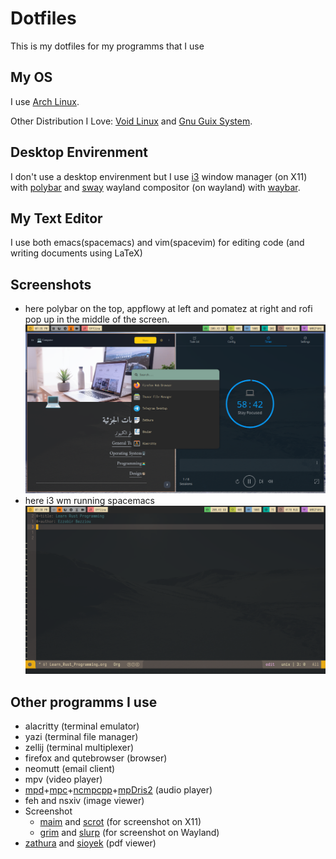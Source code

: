 # Dotfiles
This is my dotfiles for my programms that I use

## My OS

I use [Arch Linux](https://archlinux.org/).

Other Distribution I Love: [Void Linux](https://voidlinux.org/) and [Gnu Guix System](https://guix.gnu.org/).

## Desktop Envirenment

I don't use a desktop envirenment but I use [i3](https://i3wm.org/) window manager (on X11) with [polybar](https://github.com/polybar/polybar) and [sway](https://swaywm.org/) wayland compositor (on wayland) with [waybar](https://github.com/Alexays/Waybar).

## My Text Editor

I use both emacs(spacemacs) and vim(spacevim) for editing code (and writing documents using LaTeX)

## Screenshots

- here polybar on the top, appflowy at left and pomatez at right and rofi pop up in the middle of the screen. 
![screenshot for i3  wm running polybar, appflwoy and pomatez](./screenshots/appflowy_pomatez_rofimenu.png "i3 running appflowy")
- here i3 wm running spacemacs
![screenshot for i3  wm running spacemacs](./screenshots/spacemacs.png "i3 running spacemacs")




## Other programms I use

- alacritty (terminal emulator)
- yazi (terminal file manager)
- zellij (terminal multiplexer)
- firefox and qutebrowser (browser)
- neomutt (email client)
- mpv (video player)
- [mpd](https://github.com/MusicPlayerDaemon/MPD)+[mpc](https://github.com/MusicPlayerDaemon/mpc)+[ncmpcpp](https://github.com/ncmpcpp/ncmpcpp)+[mpDris2](https://github.com/eonpatapon/mpDris2) (audio player)
- feh and nsxiv (image viewer)
- Screenshot
    - [maim](https://github.com/naelstrof/maim) and [scrot](https://github.com/resurrecting-open-source-projects/scrot) (for screenshot on X11)
    - [grim](https://sr.ht/~emersion/grim/) and [slurp](https://github.com/emersion/slurp) (for screenshot on Wayland)
- [zathura](https://pwmt.org/projects/zathura/) and [sioyek](https://sioyek.info/) (pdf viewer)


